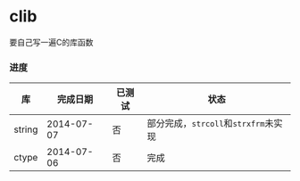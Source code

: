 # clib

要自己写一遍C的库函数

### 进度

库       | 完成日期    | 已测试  | 状态    
-------- | ----------- | ------- | ----
string   | 2014-07-07  | 否      | 部分完成，`strcoll`和`strxfrm`未实现
ctype    | 2014-07-06  | 否      | 完成
